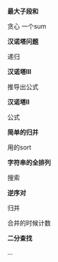 **最大子段和**

贪心 一个sum

**汉诺塔问题**

递归

**汉诺塔III**

推导出公式

**汉诺塔II**

公式

**简单的归并**

用的sort

**字符串的全排列**

搜索

**逆序对**

归并 

合并的时候计数

**二分查找**

...

